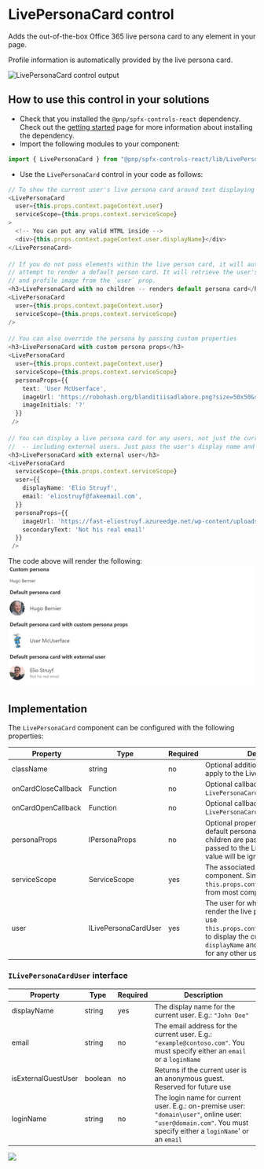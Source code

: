 # LivePersonaCard control

Adds the out-of-the-box Office 365 live persona card to any element in your page.

Profile information is automatically provided by the live persona card.

![LivePersonaCard control output](../assets/LivePersonaCard.gif)

## How to use this control in your solutions

- Check that you installed the `@pnp/spfx-controls-react` dependency. Check out the [getting started](../#getting-started) page for more information about installing the dependency.
- Import the following modules to your component:

```TypeScript
import { LivePersonaCard } from "@pnp/spfx-controls-react/lib/LivePersonaCard";
```

- Use the `LivePersonaCard` control in your code as follows:

```Typescript
// To show the current user's live persona card around text displaying their name
<LivePersonaCard
  user={this.props.context.pageContext.user}
  serviceScope={this.props.context.serviceScope}
>
  <!-- You can put any valid HTML inside -->
  <div>{this.props.context.pageContext.user.displayName}</div>
</LivePersonaCard>

// If you do not pass elements within the live person card, it will automatically
// attempt to render a default person card. It will retrieve the user's name, email
// and profile image from the `user` prop.
<h3>LivePersonaCard with no children -- renders default persona card</h3>
<LivePersonaCard
  user={this.props.context.pageContext.user}
  serviceScope={this.props.context.serviceScope}
/>

// You can also override the persona by passing custom properties
<h3>LivePersonaCard with custom persona props</h3>
<LivePersonaCard
  user={this.props.context.pageContext.user}
  serviceScope={this.props.context.serviceScope}
  personaProps={{
    text: 'User McUserface',
    imageUrl: 'https://robohash.org/blanditiisadlabore.png?size=50x50&set=set1',
    imageInitials: '?'
  }}
 />

// You can display a live persona card for any users, not just the current user
//  -- including external users. Just pass the user's display name and email
<h3>LivePersonaCard with external user</h3>
<LivePersonaCard
  serviceScope={this.props.context.serviceScope}
  user={{
    displayName: 'Elio Struyf',
    email: 'eliostruyf@fakeemail.com',
  }}
  personaProps={{
    imageUrl: 'https://fast-eliostruyf.azureedge.net/wp-content/uploads/2019/07/eliostruyf-jyvaskyla-250x250.jpg',
    secondaryText: 'Not his real email'
  }}
 />

```

The code above will render the following:
![LivePersonaCard code sample output](../assets/LivePersonaCardSample.png)

## Implementation

The `LivePersonaCard` component can be configured with the following properties:

| Property | Type | Required | Description |
| ---- | ---- | ---- | ---- |
| className | string | no | Optional additional CSS class(es) to apply to the LivePersonaCard. |
| onCardCloseCallback | Function | no | Optional callback for when `LivePersonaCard` is closed |
| onCardOpenCallback | Function | no | Optional callback for when `LivePersonaCard` is opened |
| personaProps | IPersonaProps | no | Optional properties to render the default persona card when no children are passed. If children are passed to the LivePersonaCard, this value will be ignored. |
| serviceScope | ServiceScope | yes | The associated `ServiceScope` for this component. Simply use `this.props.context.serviceScope` from most components. |
| user | ILivePersonaCardUser | yes | The user for whom you wish to render the live persona card. You can use `this.props.context.pageContext.user` to display the current user, or pass `displayName` and `email` or `loginName` for any other user |

### `ILivePersonaCardUser` interface

| Property | Type | Required | Description |
| ---- | ---- | ---- | ---- |
| displayName | string | yes | The display name for the current user. E.g.: `"John Doe"` |
| email | string | no | The email address for the current user. E.g.: `"example@contoso.com"`. You must specify either an `email` or a `loginName` |
| isExternalGuestUser | boolean | no | Returns if the current user is an anonymous guest. Reserved for future use |
| loginName | string | no | The login name for current user. E.g.: on-premise user: `"domain\user"`, online user: `"user@domain.com"`. You must specify either a `loginName`' or an `email`|

![](https://telemetry.sharepointpnp.com/sp-dev-fx-controls-react/wiki/controls/LivePersonaCard)
